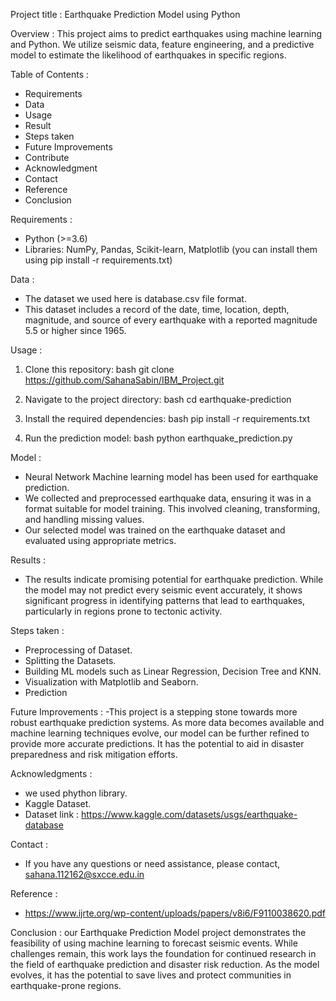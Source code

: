 Project title : Earthquake Prediction Model using Python

Overview :
This project aims to predict earthquakes using machine learning and Python. We utilize seismic data, feature engineering, and a predictive model to estimate the likelihood of earthquakes in specific regions.

 Table of Contents :
* Requirements
* Data
* Usage
* Result
* Steps taken
* Future Improvements
* Contribute
* Acknowledgment
* Contact
* Reference
* Conclusion

 Requirements :
- Python (>=3.6)
- Libraries: NumPy, Pandas, Scikit-learn, Matplotlib (you can install them using pip install -r requirements.txt)

 Data :
- The dataset we used here is database.csv file format.
- This dataset includes a record of the date, time, location, depth, magnitude, and source of every earthquake with a reported magnitude 5.5 or higher since 1965.

 Usage :
1. Clone this repository:
   bash
   git clone https://github.com/SahanaSabin/IBM_Project.git
   

2. Navigate to the project directory:
   bash
   cd earthquake-prediction
   

3. Install the required dependencies:
   bash
   pip install -r requirements.txt
   

4. Run the prediction model:
   bash
   python earthquake_prediction.py
   

 Model :
- Neural Network Machine learning model has been used for earthquake prediction.
- We collected and preprocessed earthquake data, ensuring it was in a format suitable for model training. This involved cleaning, transforming, and handling missing values.
- Our selected model was trained on the earthquake dataset and evaluated using appropriate metrics.

 Results :
- The results indicate promising potential for earthquake prediction. While the model may not predict every seismic event accurately, it shows significant progress in identifying patterns that lead to earthquakes, particularly in regions prone to tectonic activity.

Steps taken :
- Preprocessing of Dataset.
- Splitting the Datasets.
- Building ML models such as Linear Regression, Decision Tree and KNN.
- Visualization with Matplotlib and Seaborn.
- Prediction

Future Improvements :
-This project is a stepping stone towards more robust earthquake prediction systems. As more data becomes available and machine learning techniques evolve, our model can be further refined to provide more accurate predictions. It has the potential to aid in disaster preparedness and risk mitigation efforts.

Acknowledgments :
- we used phython library.
- Kaggle Dataset.
- Dataset link : https://www.kaggle.com/datasets/usgs/earthquake-database

Contact :
- If you have any questions or need assistance, please contact, sahana.112162@sxcce.edu.in

Reference :
- https://www.ijrte.org/wp-content/uploads/papers/v8i6/F9110038620.pdf

Conclusion :
    our Earthquake Prediction Model project demonstrates the feasibility of using machine learning to forecast seismic events. While challenges remain, this work lays the foundation for continued research in the field of earthquake prediction and disaster risk reduction. As the model evolves, it has the potential to save lives and protect communities in earthquake-prone regions.
